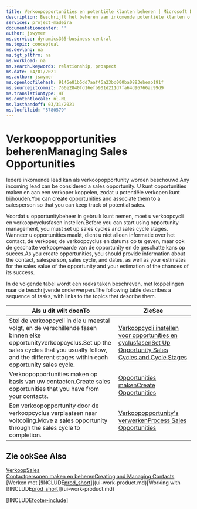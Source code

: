 ```yaml
---
title: Verkoopopportunities en potentiële klanten beheren | Microsoft Docs
description: Beschrijft het beheren van inkomende potentiële klanten of verkoopopportunity's in Business Central en het koppelen van de opportunity aan een verkoper om toekomstige verkopen te traceren.
services: project-madeira
documentationcenter: ''
author: jswymer
ms.service: dynamics365-business-central
ms.topic: conceptual
ms.devlang: na
ms.tgt_pltfrm: na
ms.workload: na
ms.search.keywords: relationship, prospect
ms.date: 04/01/2021
ms.author: jswymer
ms.openlocfilehash: 9146e81b5dd7aaf46a23bd000ba0883ebeab191f
ms.sourcegitcommit: 766e2840fd16efb901d211d7fa64d96766ac99d9
ms.translationtype: HT
ms.contentlocale: nl-NL
ms.lasthandoff: 03/31/2021
ms.locfileid: "5780579"
---
```

# <a name="managing-sales-opportunities"></a><span data-ttu-id="8bc53-103">Verkoopopportunities beheren</span><span class="sxs-lookup"><span data-stu-id="8bc53-103">Managing Sales Opportunities</span></span>
<span data-ttu-id="8bc53-104">Iedere inkomende lead kan als verkoopopportunity worden beschouwd.</span><span class="sxs-lookup"><span data-stu-id="8bc53-104">Any incoming lead can be considered a sales opportunity.</span></span> <span data-ttu-id="8bc53-105">U kunt opportunities maken en aan een verkoper koppelen, zodat u potentiële verkopen kunt bijhouden.</span><span class="sxs-lookup"><span data-stu-id="8bc53-105">You can create opportunities and associate them to a salesperson so that you can keep track of potential sales.</span></span>

<span data-ttu-id="8bc53-106">Voordat u opportunitybeheer in gebruik kunt nemen, moet u verkoopcycli en verkoopcyclusfasen instellen.</span><span class="sxs-lookup"><span data-stu-id="8bc53-106">Before you can start using opportunity management, you must set up sales cycles and sales cycle stages.</span></span> <span data-ttu-id="8bc53-107">Wanneer u opportunities maakt, dient u niet alleen informatie over het contact, de verkoper, de verkoopcyclus en datums op te geven, maar ook de geschatte verkoopwaarde van de opportunity en de geschatte kans op succes.</span><span class="sxs-lookup"><span data-stu-id="8bc53-107">As you create opportunities, you should provide information about the contact, salesperson, sales cycle, and dates, as well as your estimates for the sales value of the opportunity and your estimation of the chances of its success.</span></span>

<span data-ttu-id="8bc53-108">In de volgende tabel wordt een reeks taken beschreven, met koppelingen naar de beschrijvende onderwerpen.</span><span class="sxs-lookup"><span data-stu-id="8bc53-108">The following table describes a sequence of tasks, with links to the topics that describe them.</span></span>

| <span data-ttu-id="8bc53-109">Als u dit wilt doen</span><span class="sxs-lookup"><span data-stu-id="8bc53-109">To</span></span> | <span data-ttu-id="8bc53-110">Zie</span><span class="sxs-lookup"><span data-stu-id="8bc53-110">See</span></span> |
| --- | --- |
| <span data-ttu-id="8bc53-111">Stel de verkoopcycli in die u meestal volgt, en de verschillende fasen binnen elke opportunityverkoopcyclus.</span><span class="sxs-lookup"><span data-stu-id="8bc53-111">Set up the sales cycles that you usually follow, and the different stages within each opportunity sales cycle.</span></span> |[<span data-ttu-id="8bc53-112">Verkoopcycli instellen voor opportunities en cyclusfasen</span><span class="sxs-lookup"><span data-stu-id="8bc53-112">Set Up Opportunity Sales Cycles and Cycle Stages</span></span>](marketing-how-setup-opportunity-sales-cycles-stages.md) |
| <span data-ttu-id="8bc53-113">Verkoopopportunities maken op basis van uw contacten.</span><span class="sxs-lookup"><span data-stu-id="8bc53-113">Create sales opportunities that you have from your contacts.</span></span> |[<span data-ttu-id="8bc53-114">Opportunities maken</span><span class="sxs-lookup"><span data-stu-id="8bc53-114">Create Opportunities</span></span>](marketing-how-create-opportunities.md) |
| <span data-ttu-id="8bc53-115">Een verkoopopportunity door de verkoopcyclus verplaatsen naar voltooiing.</span><span class="sxs-lookup"><span data-stu-id="8bc53-115">Move a sales opportunity through the sales cycle to completion.</span></span> |[<span data-ttu-id="8bc53-116">Verkoopopportunity's verwerken</span><span class="sxs-lookup"><span data-stu-id="8bc53-116">Process Sales Opportunities</span></span>](marketing-processing-sales-opportunities.md) |

## <a name="see-also"></a><span data-ttu-id="8bc53-117">Zie ook</span><span class="sxs-lookup"><span data-stu-id="8bc53-117">See Also</span></span>
[<span data-ttu-id="8bc53-118">Verkoop</span><span class="sxs-lookup"><span data-stu-id="8bc53-118">Sales</span></span>](sales-manage-sales.md)  
[<span data-ttu-id="8bc53-119">Contactpersonen maken en beheren</span><span class="sxs-lookup"><span data-stu-id="8bc53-119">Creating and Managing Contacts</span></span>](marketing-contacts.md)  
<span data-ttu-id="8bc53-120">[Werken met [!INCLUDE[prod_short](includes/prod_short.md)]](ui-work-product.md)</span><span class="sxs-lookup"><span data-stu-id="8bc53-120">[Working with [!INCLUDE[prod_short](includes/prod_short.md)]](ui-work-product.md)</span></span>


[!INCLUDE[footer-include](includes/footer-banner.md)]